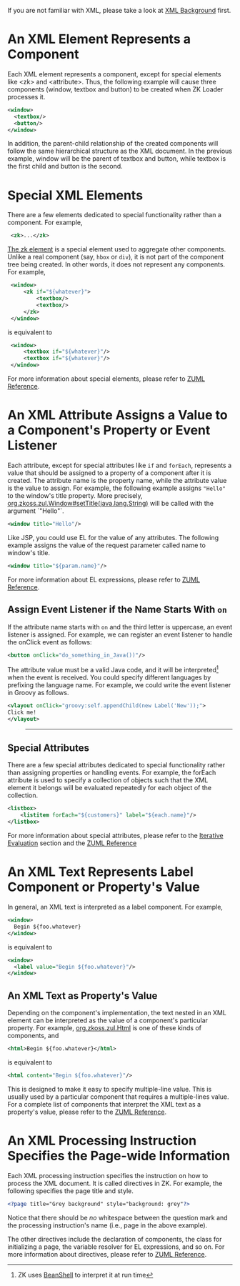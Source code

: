 

If you are not familiar with XML, please take a look at [XML Background]({{site.baseurl}}/zk_dev_ref/ui_composing/zuml/xml_background)
first.

# An XML Element Represents a Component

Each XML element represents a component, except for special elements
like \<zk\> and \<attribute\>. Thus, the following example will cause
three components (window, textbox and button) to be created when ZK
Loader processes it.

```xml
<window>
  <textbox/>
  <button/>
</window>
```

In addition, the parent-child relationship of the created components
will follow the same hierarchical structure as the XML document. In the
previous example, window will be the parent of textbox and button, while
textbox is the first child and button is the second.

# Special XML Elements

There are a few elements dedicated to special functionality rather than
a component. For example,

```xml
 <zk>...</zk>
```

[The zk element](ZUML_Reference/ZUML/Elements/zk) is a
special element used to aggregate other components. Unlike a real
component (say, `hbox` or `div`), it is not part of the component tree
being created. In other words, it does not represent any components. For
example,

```xml
 <window>
     <zk if="${whatever}">
         <textbox/>
         <textbox/>
     </zk>
 </window>
```

is equivalent to

```xml
 <window>
     <textbox if="${whatever}"/>
     <textbox if="${whatever}"/>
 </window>
```

For more information about special elements, please refer to [ZUML Reference](ZUML_Reference/ZUML/Elements).

# An XML Attribute Assigns a Value to a Component's Property or Event Listener

Each attribute, except for special attributes like `if` and `forEach`,
represents a value that should be assigned to a property of a component
after it is created. The attribute name is the property name, while the
attribute value is the value to assign. For example, the following
example assigns `"Hello"` to the window's title property. More
precisely,
[org.zkoss.zul.Window#setTitle(java.lang.String)](https://www.zkoss.org/javadoc/latest/zk/org/zkoss/zul/Window.html#setTitle(java.lang.String))
will be called with the argument `"Hello"`.

```xml
<window title="Hello"/>
```

Like JSP, you could use EL for the value of any attributes. The
following example assigns the value of the request parameter called name
to window's title.

```xml
<window title="${param.name}"/>
```

For more information about EL expressions, please refer to [ZUML Reference](ZUML_Reference/EL_Expressions).

## Assign Event Listener if the Name Starts With `on`

If the attribute name starts with `on` and the third letter is
uppercase, an event listener is assigned. For example, we can register
an event listener to handle the onClick event as follows:

```xml
<button onClick="do_something_in_Java())"/>
```

The attribute value must be a valid Java code, and it will be
interpreted[^1] when the event is received. You could specify different
languages by prefixing the language name. For example, we could write
the event listener in Groovy as follows.

```xml
<vlayout onClick="groovy:self.appendChild(new Label('New'));">
Click me!
</vlayout>
```

> ------------------------------------------------------------------------
>
> <references/>

## Special Attributes

There are a few special attributes dedicated to special functionality
rather than assigning properties or handling events. For example, the
forEach attribute is used to specify a collection of objects such that
the XML element it belongs will be evaluated repeatedly for each object
of the collection.

```xml
<listbox>
    <listitem forEach="${customers}" label="${each.name}"/>
</listbox>
```

For more information about special attributes, please refer to the
[Iterative Evaluation]({{site.baseurl}}/zk_dev_ref/ui_composing/zuml/iterative_evaluation)
section and the [ZUML Reference](ZUML_Reference/ZUML/Attributes)

# An XML Text Represents Label Component or Property's Value

In general, an XML text is interpreted as a label component. For
example,

```xml
<window>
  Begin ${foo.whatever}
</window>
```

is equivalent to

```xml
<window>
  <label value="Begin ${foo.whatever}"/>
</window>
```

## An XML Text as Property's Value

Depending on the component's implementation, the text nested in an XML
element can be interpreted as the value of a component's particular
property. For example, [org.zkoss.zul.Html](https://www.zkoss.org/javadoc/latest/zk/org/zkoss/zul/Html.html) is one of
these kinds of components, and

```xml
<html>Begin ${foo.whatever}</html>
```

is equivalent to

```xml
<html content="Begin ${foo.whatever}"/>
```

This is designed to make it easy to specify multiple-line value. This is
usually used by a particular component that requires a multiple-lines
value. For a complete list of components that interpret the XML text as
a property's value, please refer to the [ZUML Reference](ZUML_Reference/ZUML/Texts).

# An XML Processing Instruction Specifies the Page-wide Information

Each XML processing instruction specifies the instruction on how to
process the XML document. It is called directives in ZK. For example,
the following specifies the page title and style.

```xml
<?page title="Grey background" style="background: grey"?>
```

Notice that there should be *no* whitespace between the question mark
and the processing instruction's name (i.e., page in the above example).

The other directives include the declaration of components, the class
for initializing a page, the variable resolver for EL expressions, and
so on. For more information about directives, please refer to [ZUML Reference](ZUML_Reference/ZUML/Processing_Instructions).

[^1]: ZK uses [BeanShell](http://www.beanshell.org) to interpret it at
    run time
